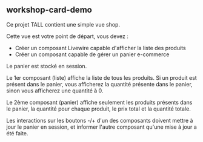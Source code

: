 ## workshop-card-demo

Ce projet TALL contient une simple vue shop.

Cette vue est votre point de départ, vous devez :

- Créer un composant Livewire capable d'afficher la liste des produits
- Créer un composant capable de gérer un panier e-commerce

Le panier est stocké en session.

Le 1er composant (liste) affiche la liste de tous les produits. Si un produit est présent dans le panier, vous afficherez la quantité présente dans le panier, sinon vous afficherez une quantité à 0.

Le 2ème composant (panier) affiche seulement les produits présents dans le panier, la quantité pour chaque produit, le prix total et la quantité totale.

Les interactions sur les boutons -/+ d'un des composants doivent mettre à jour le panier en session, et informer l'autre composant qu'une mise à jour a été faite.

